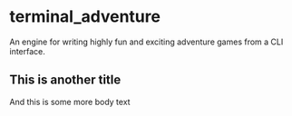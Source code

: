 
# terminal_adventure
An engine for writing highly fun and exciting adventure games from a CLI interface.

## This is another title
And this is some more body text

